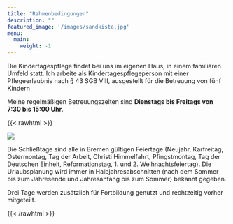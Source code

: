 ```yaml
---
title: "Rahmenbedingungen"
description: ""
featured_image: '/images/sandkiste.jpg'
menu:
  main:
    weight: -1
---
```


Die Kindertagespflege findet bei uns im eigenen Haus, in einem familiären Umfeld statt. Ich arbeite als Kindertagespflegeperson mit einer Pflegeerlaubnis nach § 43 SGB VIII, ausgestellt für die Betreuung von fünf Kindern

Meine regelmäßigen Betreuungszeiten sind **Dienstags bis Freitags von 7:30 bis 15:00 Uhr**.

{{< rawhtml >}}
<div class="flex flex-wrap">
  <div class="w-100 w-100-ns w-40-m w-40-l pt3 pa1-m mr1 mr1-ns">
    <img src="/images/memory.jpg" class="br3">
  </div>
  <div class="w-100 w-100-ns w-40-m w-40-l pa1 pa1-m mr1 mr1-ns">
  <p class="mt0">Die Schließtage sind alle in Bremen gültigen Feiertage (Neujahr, Karfreitag, Ostermontag, Tag der Arbeit, Christi Himmelfahrt, Pfingstmontag, Tag der Deutschen Einheit, Reformationstag, 1. und 2.  Weihnachtsfeiertag). Die Urlaubsplanung wird immer in Halbjahresabschnitten (nach dem Sommer bis zum Jahresende und Jahresanfang bis zum Sommer) bekannt gegeben. </p>
  <p>Drei Tage werden zusätzlich für Fortbildung genutzt und rechtzeitig vorher mitgeteilt.</p>
  </div>
</div>
{{< /rawhtml >}}








